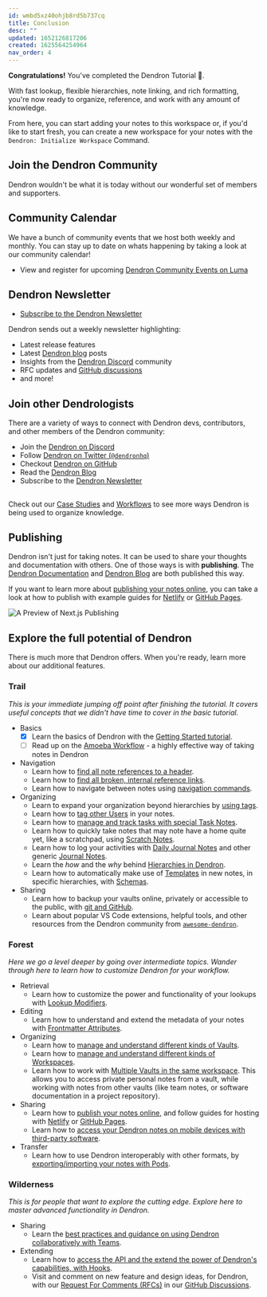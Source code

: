 ```yaml
---
id: wmbd5xz40ohjb8rd5b737cq
title: Conclusion
desc: ""
updated: 1652126817206
created: 1625564254964
nav_order: 4
---
```


**Congratulations!** You've completed the Dendron Tutorial 🙌.

With fast lookup, flexible hierarchies, note linking, and rich formatting, you're now ready to organize, reference, and work with any amount of knowledge.

From here, you can start adding your notes to this workspace or, if you'd like to start fresh, you can create a new workspace for your notes with the `Dendron: Initialize Workspace` Command.

## Join the Dendron Community

Dendron wouldn't be what it is today without our wonderful set of members and supporters.

## Community Calendar

We have a bunch of community events that we host both weekly and monthly. You can stay up to date on whats happening by taking a look at our community calendar!

- View and register for upcoming [Dendron Community Events on Luma](https://link.dendron.so/luma)

## Dendron Newsletter

- [Subscribe to the Dendron Newsletter](https://link.dendron.so/newsletter)

Dendron sends out a weekly newsletter highlighting:

- Latest release features
- Latest [Dendron blog](https://blog.dendron.so) posts
- Insights from the [Dendron Discord](https://link.dendron.so/discord) community
- RFC updates and [GitHub discussions](https://link.dendron.so/6WvK)
- and more!

## Join other Dendrologists

There are a variety of ways to connect with Dendron devs, contributors, and other members of the Dendron community:

- Join the [Dendron on Discord](https://link.dendron.so/discord)
- Follow [Dendron on Twitter (`@dendronhq`)](https://link.dendron.so/twitter)
- Checkout [Dendron on GitHub](https://link.dendron.so/github)
- Read the [Dendron Blog](https://blog.dendron.so/)
- Subscribe to the [Dendron Newsletter](https://link.dendron.so/newsletter)

##

Check out our [Case Studies](https://wiki.dendron.so/notes/34ee4bcf-60e9-4031-a4c0-26113b5acb80) and [Workflows](https://wiki.dendron.so/notes/9313b845-d9bf-42c9-aad1-0da34794ce26) to see more ways Dendron is being used to organize knowledge.

## Publishing

Dendron isn't just for taking notes. It can be used to share your thoughts and documentation with others. One of those ways is with **publishing**. The [Dendron Documentation](https://wiki.dendron.so) and [Dendron Blog](https://blog.dendron.so) are both published this way.

If you want to learn more about [publishing your notes online](https://wiki.dendron.so/notes/e5st4LFLtIwwbQmC6JBaF), you can take a look at how to publish with example guides for [Netlify](https://wiki.dendron.so/notes/yetuum6o9wZi6eVJQBbQb) or [GitHub Pages](https://wiki.dendron.so/notes/yg3EL1x9fEe4NMqxUC3jP).

![A Preview of Next.js Publishing](https://org-dendron-public-assets.s3.amazonaws.com/images/dendron-nextjs-published.gif)

## Explore the full potential of Dendron

There is much more that Dendron offers. When you're ready, learn more about our additional features.

### Trail

_This is your immediate jumping off point after finishing the tutorial. It covers useful concepts that we didn't have time to cover in the basic tutorial._

- Basics
  - [x] Learn the basics of Dendron with the [Getting Started tutorial](https://wiki.dendron.so/notes/678c77d9-ef2c-4537-97b5-64556d6337f1).
  - [ ] Read up on the [Amoeba Workflow](https://wiki.dendron.so/notes/e780000d-c784-4945-8e42-35218a3ecf10) - a highly effective way of taking notes in Dendron
- Navigation
  - Learn how to [find all note references to a header](https://wiki.dendron.so/notes/cphUwSPk12j4lS0tKjBdC).
  - Learn how to [find all broken, internal reference links](https://wiki.dendron.so/notes/ZeC74FYVECsf9bpyngVMU).
  - Learn how to navigate between notes using [navigation commands](https://wiki.dendron.so/notes/cphUwSPk12j4lS0tKjBdC).
- Organizing
  - Learn to expand your organization beyond hierarchies by [using tags](https://wiki.dendron.so/notes/8bc9b3f1-8508-4d3a-a2de-be9f12ef1821).
  - Learn how to [tag other Users](https://wiki.dendron.so/notes/ESqOqSOEo54lqvGLlQXM6) in your notes.
  - Learn how to [manage and track tasks with special Task Notes](https://wiki.dendron.so/notes/SEASewZSteDK7ry1AshNG).
  - Learn how to quickly take notes that may note have a home quite yet, like a scratchpad, using [Scratch Notes](https://wiki.dendron.so/notes/5c213aa6-e4ba-49e8-85c5-1bdcb33ce202).
  - Learn how to log your activities with [Daily Journal Notes](https://wiki.dendron.so/notes/ogIUqY5VDCJP28G3cAJhd) and other generic [Journal Notes](https://wiki.dendron.so/notes/5c213aa6-e4ba-49e8-85c5-1bdcb33ce202).
  - Learn the _how_ and the _why_ behind [Hierarchies in Dendron](https://wiki.dendron.so/notes/f3a41725-c5e5-4851-a6ed-5f541054d409).
  - Learn how to automatically make use of [Templates](https://wiki.dendron.so/notes/861cbdf8-102e-4633-9933-1f3d74df53d2) in new notes, in specific hierarchies, with [Schemas](https://wiki.dendron.so/notes/c5e5adde-5459-409b-b34d-a0d75cbb1052).
- Sharing
  - Learn how to backup your vaults online, privately or accessible to the public, with [git and GitHub](https://wiki.dendron.so/notes/vsAxYld4zsbD2XjKoh7OP).
  - Learn about popular VS Code extensions, helpful tools, and other resources from the Dendron community from [`awesome-dendron`](https://github.com/dendronhq/awesome-dendron/).

### Forest

_Here we go a level deeper by going over intermediate topics. Wander through here to learn how to customize Dendron for your workflow._

- Retrieval
  - Learn how to customize the power and functionality of your lookups with [Lookup Modifiers](https://wiki.dendron.so/notes/ad270a7d-2aed-4273-8319-eb6536e38b29).
- Editing
  - Learn how to understand and extend the metadata of your notes with [Frontmatter Attributes](https://wiki.dendron.so/notes/ffec2853-c0e0-4165-a368-339db12c8e4b).
- Organizing
  - Learn how to [manage and understand different kinds of Vaults](https://wiki.dendron.so/notes/6682fca0-65ed-402c-8634-94cd51463cc4).
  - Learn how to [manage and understand different kinds of Workspaces](https://wiki.dendron.so/notes/c4cf5519-f7c2-4a23-b93b-1c9a02880f6b).
  - Learn how to work with [Multiple Vaults in the same workspace](https://wiki.dendron.so/notes/24b176f1-685d-44e1-a1b0-1704b1a92ca0). This allows you to access private personal notes from a vault, while working with notes from other vaults (like team notes, or software documentation in a project repository).
- Sharing
  - Learn how to [publish your notes online](https://wiki.dendron.so/notes/e5st4LFLtIwwbQmC6JBaF), and follow guides for hosting with [Netlify](https://wiki.dendron.so/notes/yetuum6o9wZi6eVJQBbQb) or [GitHub Pages](https://wiki.dendron.so/notes/yg3EL1x9fEe4NMqxUC3jP).
  - Learn how to [access your Dendron notes on mobile devices with third-party software](https://wiki.dendron.so/notes/401c5889-20ae-4b3a-8468-269def4b4865).
- Transfer
  - Learn how to use Dendron interoperably with other formats, by [exporting/importing your notes with Pods](https://wiki.dendron.so/notes/66727a39-d0a7-449b-a10d-f6c438185d7f).

### Wilderness

_This is for people that want to explore the cutting edge. Explore here to master advanced functionality in Dendron._

- Sharing
  - Learn the [best practices and guidance on using Dendron collaboratively with Teams](https://wiki.dendron.so/notes/98f6d928-3f61-49fb-9c9e-70c27d25f838).
- Extending
  - Learn how to [access the API and the extend the power of Dendron's capabilities, with Hooks](https://wiki.dendron.so/notes/12551d19-04c2-4d26-ac1e-d23ff3181a9c).
  - Visit and comment on new feature and design ideas, for Dendron, with our [Request For Comments (RFCs)](https://docs.dendron.so/notes/f143ca38-dcc6-4cd3-b84b-997aec1160ef/) in our [GitHub Discussions](https://github.com/dendronhq/dendron/discussions).
